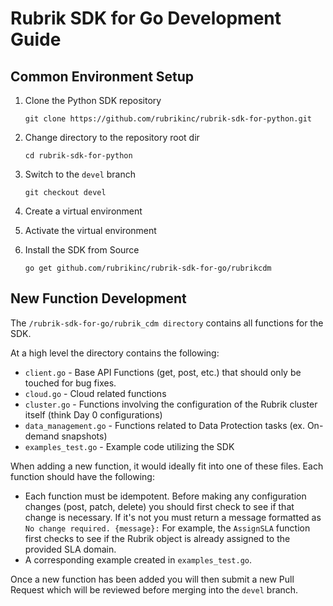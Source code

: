 # Rubrik SDK for Go Development Guide

## Common Environment Setup

1. Clone the Python SDK repository

      `git clone https://github.com/rubrikinc/rubrik-sdk-for-python.git`

2. Change directory to the repository root dir

     `cd rubrik-sdk-for-python`

3. Switch to the `devel` branch

     `git checkout devel`

4. Create a virtual environment

5. Activate the virtual environment

6. Install the SDK from Source

      `go get github.com/rubrikinc/rubrik-sdk-for-go/rubrikcdm`

## New Function Development
The `/rubrik-sdk-for-go/rubrik_cdm directory` contains all functions for the SDK.

At a high level the directory contains the following:

* `client.go` -  Base API Functions (get, post, etc.) that should only be touched for bug fixes.
* `cloud.go` - Cloud related functions
* `cluster.go` - Functions involving the configuration of the Rubrik cluster itself (think Day 0 configurations)
* `data_management.go` - Functions related to Data Protection tasks (ex. On-demand snapshots)
* `examples_test.go` - Example code utilizing the SDK

When adding a new function, it would ideally fit into one of these files. Each function should have the following:

* Each function must be idempotent. Before making any configuration changes (post, patch, delete) you should first check to see if that change is necessary. If it's not you must return a message formatted as `No change required. {message}:`  For example, the `AssignSLA` function first checks to see if the Rubrik object is already assigned to the provided SLA domain.
* A corresponding example created in `examples_test.go`.

Once a new function has been added you will then submit a new Pull Request which will be reviewed before merging into the `devel` branch.

